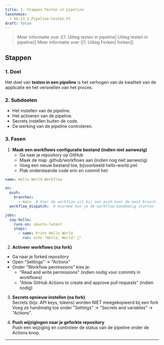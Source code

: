 ```yaml
---
title: 2. Stappen Testen in pipeline
taxonomie:
  - bb-23.2.Pipeline-testen.PI
draft: false
---
```


> Meer informatie over [[1. Uitleg testen in pipeline| Uitleg testen in pipeline]]
> Meer informatie over [[1. Uitleg Forken| forken]]

## Stappen
### 1. Doel
Het doel van **testen in een pipeline** is het verhogen van de kwaliteit van de applicatie en het versnellen van het proces. 

### 2. Subdoelen
- Het instellen van de pipeline.
- Het activeren van de pipeline.
- Secrets instellen buiten de code. 
- De werking van de pipeline controleren.

### 3. Fasen
1. **Maak een workflows configuratie bestand (indien niet aanwezig)**  
   - Ga naar je repository op GitHub
   - Maak de map .github/workflows aan (indien nog niet aanwezig)
   - Voeg een nieuw bestand toe, bijvoorbeeld hello-world.yml
   - Plak onderstaande code erin en commit het: 

``` yaml
name: Hello World Workflow

on:
  push:
    branches:
      - main  # Voer de workflow uit bij een push naar de main branch
  workflow_dispatch:  # Hiermee kun je de workflow handmatig starten

jobs:
  say-hello:
    runs-on: ubuntu-latest
    steps:
      - name: Print Hello World
        run: echo "Hello, World! 🎉"

```

2. **Activeer workflows (na fork)**  
- Ga naar je forked repository
- Open "Settings" → "Actions"
- Onder "Workflow permissions" kies je:
  - "Read and write permissions" (indien nodig voor commits in workflows)
  - "Allow GitHub Actions to create and approve pull requests" (indien nodig) 

3. **Secrets opnieuw instellen (na fork)**  
Secrets (bijv. API keys, tokens) worden NIET meegekopieerd bij een fork Voeg ze handmatig toe onder "Settings" → "Secrets and variables" → "Actions".

4. **Push wijzigingen naar je geforkte repository**  
Push een wijziging en controleer de status van de pipeline onder de Actions knop. 

---
